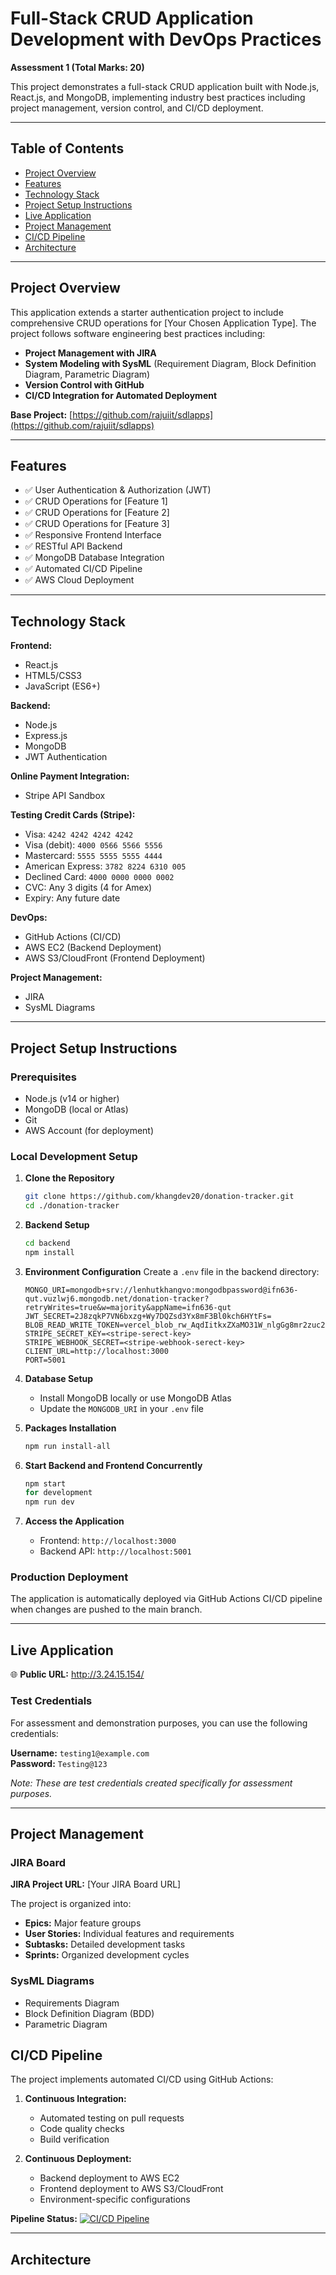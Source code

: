 # Full-Stack CRUD Application Development with DevOps Practices

**Assessment 1 (Total Marks: 20)**

This project demonstrates a full-stack CRUD application built with Node.js, React.js, and MongoDB, implementing industry best practices including project management, version control, and CI/CD deployment.

---

## Table of Contents

-   [Project Overview](#project-overview)
-   [Features](#features)
-   [Technology Stack](#technology-stack)
-   [Project Setup Instructions](#project-setup-instructions)
-   [Live Application](#live-application)
-   [Project Management](#project-management)
-   [CI/CD Pipeline](#cicd-pipeline)
-   [Architecture](#architecture)

---

## Project Overview

This application extends a starter authentication project to include comprehensive CRUD operations for [Your Chosen Application Type]. The project follows software engineering best practices including:

-   **Project Management with JIRA**
-   **System Modeling with SysML** (Requirement Diagram, Block Definition Diagram, Parametric Diagram)
-   **Version Control with GitHub**
-   **CI/CD Integration for Automated Deployment**

**Base Project:** [https://github.com/rajuiit/sdlapps](https://github.com/rajuiit/sdlapps)

---

## Features

-   ✅ User Authentication & Authorization (JWT)
-   ✅ CRUD Operations for [Feature 1]
-   ✅ CRUD Operations for [Feature 2]
-   ✅ CRUD Operations for [Feature 3]
-   ✅ Responsive Frontend Interface
-   ✅ RESTful API Backend
-   ✅ MongoDB Database Integration
-   ✅ Automated CI/CD Pipeline
-   ✅ AWS Cloud Deployment

---

## Technology Stack

**Frontend:**

-   React.js
-   HTML5/CSS3
-   JavaScript (ES6+)

**Backend:**

-   Node.js
-   Express.js
-   MongoDB
-   JWT Authentication

**Online Payment Integration:**

-   Stripe API Sandbox

**Testing Credit Cards (Stripe):**

-   Visa: `4242 4242 4242 4242`
-   Visa (debit): `4000 0566 5566 5556`
-   Mastercard: `5555 5555 5555 4444`
-   American Express: `3782 8224 6310 005`
-   Declined Card: `4000 0000 0000 0002`
-   CVC: Any 3 digits (4 for Amex)
-   Expiry: Any future date

**DevOps:**

-   GitHub Actions (CI/CD)
-   AWS EC2 (Backend Deployment)
-   AWS S3/CloudFront (Frontend Deployment)

**Project Management:**

-   JIRA
-   SysML Diagrams

---

## Project Setup Instructions

### Prerequisites

-   Node.js (v14 or higher)
-   MongoDB (local or Atlas)
-   Git
-   AWS Account (for deployment)

### Local Development Setup

1. **Clone the Repository**

    ```bash
    git clone https://github.com/khangdev20/donation-tracker.git
    cd ./donation-tracker
    ```

2. **Backend Setup**

    ```bash
    cd backend
    npm install
    ```

3. **Environment Configuration**
   Create a `.env` file in the backend directory:

    ```env
    MONGO_URI=mongodb+srv://lenhutkhangvo:mongodbpassword@ifn636-qut.vuzlwj6.mongodb.net/donation-tracker?retryWrites=true&w=majority&appName=ifn636-qut
    JWT_SECRET=2J8zqkP7VN6bxzg+Wy7DQZsd3Yx8mF3Bl0kch6HYtFs=
    BLOB_READ_WRITE_TOKEN=vercel_blob_rw_AqdIitkxZXaMO31W_nlgGg8mr2zuc2alUVNKbGTC3ckacRh
    STRIPE_SECRET_KEY=<stripe-serect-key>
    STRIPE_WEBHOOK_SECRET=<stripe-webhook-serect-key>
    CLIENT_URL=http://localhost:3000
    PORT=5001
    ```

4. **Database Setup**

    - Install MongoDB locally or use MongoDB Atlas
    - Update the `MONGODB_URI` in your `.env` file

5. **Packages Installation**

    ```bash
    npm run install-all
    ```

6. **Start Backend and Frontend Concurrently**

    ```bash
    npm start
    for development
    npm run dev
    ```

7. **Access the Application**
    - Frontend: `http://localhost:3000`
    - Backend API: `http://localhost:5001`

### Production Deployment

The application is automatically deployed via GitHub Actions CI/CD pipeline when changes are pushed to the main branch.

---

## Live Application

🌐 **Public URL:** http://3.24.15.154/

### Test Credentials

For assessment and demonstration purposes, you can use the following credentials:

**Username:** `testing1@example.com`  
**Password:** `Testing@123`

_Note: These are test credentials created specifically for assessment purposes._

---

## Project Management

### JIRA Board

**JIRA Project URL:** [Your JIRA Board URL]

The project is organized into:

-   **Epics:** Major feature groups
-   **User Stories:** Individual features and requirements
-   **Subtasks:** Detailed development tasks
-   **Sprints:** Organized development cycles

### SysML Diagrams

-   Requirements Diagram
-   Block Definition Diagram (BDD)
-   Parametric Diagram

## CI/CD Pipeline

The project implements automated CI/CD using GitHub Actions:

1. **Continuous Integration:**

    - Automated testing on pull requests
    - Code quality checks
    - Build verification

2. **Continuous Deployment:**
    - Backend deployment to AWS EC2
    - Frontend deployment to AWS S3/CloudFront
    - Environment-specific configurations

**Pipeline Status:** [![CI/CD Pipeline](https://github.com/[username]/[repository]/workflows/CI-CD/badge.svg)](https://github.com/[username]/[repository]/actions)

---

## Architecture
